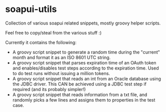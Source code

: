 # soapui-utils
Collection of various soapui related snippets, mostly groovy helper scripts.

Feel free to copy/steal from the various stuff :)

Currently it contains the following:

* A groovy script snippet to generate a random time during the "current" month and format it as an ISO 8601 UTC string.
* A groovy script snippet that parses expiration time of an OAuth token and enables/disables test steps according to the expiration time. Used to do test runs without issuing a million tokens.
* A groovy script snippet that reads an int from an Oracle database using the JDBC driver. This CAN be achieved using a JDBC test step if required (and its probably simpler!)
* A groovy script snippet that reads information from a txt file, and randomly picks a few lines and assigns them to properties in the test case.
